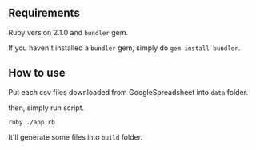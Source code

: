 
## Requirements

Ruby version 2.1.0 and `bundler` gem.

If you haven't installed a `bundler` gem, simply do `gem install bundler`.

## How to use

Put each csv files downloaded from GoogleSpreadsheet into `data` folder.

then, simply run script.

```
ruby ./app.rb
```

It'll generate some files into `build` folder.

